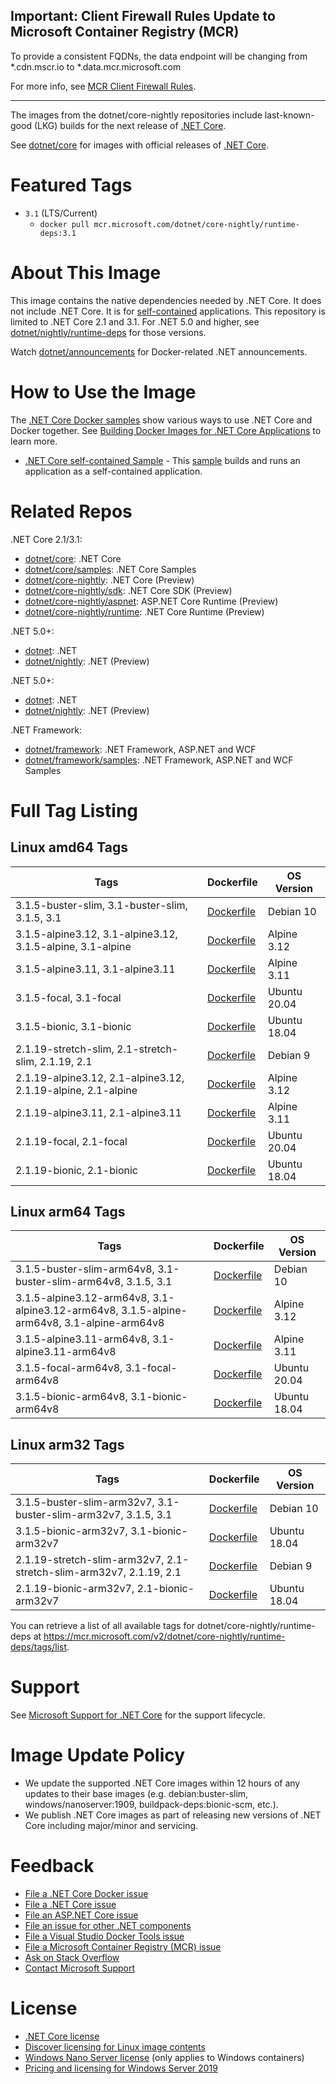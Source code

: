 ## Important: Client Firewall Rules Update to Microsoft Container Registry (MCR)

To provide a consistent FQDNs, the data endpoint will be changing from *.cdn.mscr.io to *.data.mcr.microsoft.com

For more info, see [MCR Client Firewall Rules](https://aka.ms/mcr/firewallrules).

---------------------------------------------------------------------------------

The images from the dotnet/core-nightly repositories include last-known-good (LKG) builds for the next release of [.NET Core](https://github.com/dotnet/core).

See [dotnet/core](https://hub.docker.com/_/microsoft-dotnet-core/) for images with official releases of [.NET Core](https://github.com/dotnet/core).

# Featured Tags

* `3.1` (LTS/Current)
  * `docker pull mcr.microsoft.com/dotnet/core-nightly/runtime-deps:3.1`

# About This Image

This image contains the native dependencies needed by .NET Core. It does not include .NET Core. It is for [self-contained](https://docs.microsoft.com/dotnet/articles/core/deploying/index) applications. This repository is limited to .NET Core 2.1 and 3.1. For .NET 5.0 and higher, see [dotnet/nightly/runtime-deps](https://hub.docker.com/_/microsoft-dotnet-nightly-runtime-deps/) for those versions.

Watch [dotnet/announcements](https://github.com/dotnet/announcements/labels/Docker) for Docker-related .NET announcements.

# How to Use the Image

The [.NET Core Docker samples](https://github.com/dotnet/dotnet-docker/blob/master/samples/README.md) show various ways to use .NET Core and Docker together. See [Building Docker Images for .NET Core Applications](https://docs.microsoft.com/dotnet/core/docker/building-net-docker-images) to learn more.

* [.NET Core self-contained Sample](https://github.com/dotnet/dotnet-docker/blob/master/samples/dotnetapp/dotnet-docker-selfcontained.md) - This [sample](https://github.com/dotnet/dotnet-docker/blob/master/samples/dotnetapp/Dockerfile.debian-x64-selfcontained) builds and runs an application as a self-contained application.

# Related Repos

.NET Core 2.1/3.1:

* [dotnet/core](https://hub.docker.com/_/microsoft-dotnet-core/): .NET Core
* [dotnet/core/samples](https://hub.docker.com/_/microsoft-dotnet-core-samples/): .NET Core Samples
* [dotnet/core-nightly](https://hub.docker.com/_/microsoft-dotnet-core-nightly/): .NET Core (Preview)
* [dotnet/core-nightly/sdk](https://hub.docker.com/_/microsoft-dotnet-core-nightly-sdk/): .NET Core SDK (Preview)
* [dotnet/core-nightly/aspnet](https://hub.docker.com/_/microsoft-dotnet-core-nightly-aspnet/): ASP.NET Core Runtime (Preview)
* [dotnet/core-nightly/runtime](https://hub.docker.com/_/microsoft-dotnet-core-nightly-runtime/): .NET Core Runtime (Preview)

.NET 5.0+:

* [dotnet](https://hub.docker.com/_/microsoft-dotnet/): .NET
* [dotnet/nightly](https://hub.docker.com/_/microsoft-dotnet-nightly/): .NET (Preview)

.NET 5.0+:

* [dotnet](https://hub.docker.com/_/microsoft-dotnet/): .NET
* [dotnet/nightly](https://hub.docker.com/_/microsoft-dotnet-nightly/): .NET (Preview)

.NET Framework:

* [dotnet/framework](https://hub.docker.com/_/microsoft-dotnet-framework/): .NET Framework, ASP.NET and WCF
* [dotnet/framework/samples](https://hub.docker.com/_/microsoft-dotnet-framework-samples/): .NET Framework, ASP.NET and WCF Samples

# Full Tag Listing

## Linux amd64 Tags
Tags | Dockerfile | OS Version
-----------| -------------| -------------
3.1.5-buster-slim, 3.1-buster-slim, 3.1.5, 3.1 | [Dockerfile](https://github.com/dotnet/dotnet-docker/blob/nightly/3.1/runtime-deps/buster-slim/amd64/Dockerfile) | Debian 10
3.1.5-alpine3.12, 3.1-alpine3.12, 3.1.5-alpine, 3.1-alpine | [Dockerfile](https://github.com/dotnet/dotnet-docker/blob/nightly/3.1/runtime-deps/alpine3.12/amd64/Dockerfile) | Alpine 3.12
3.1.5-alpine3.11, 3.1-alpine3.11 | [Dockerfile](https://github.com/dotnet/dotnet-docker/blob/nightly/3.1/runtime-deps/alpine3.11/amd64/Dockerfile) | Alpine 3.11
3.1.5-focal, 3.1-focal | [Dockerfile](https://github.com/dotnet/dotnet-docker/blob/nightly/3.1/runtime-deps/focal/amd64/Dockerfile) | Ubuntu 20.04
3.1.5-bionic, 3.1-bionic | [Dockerfile](https://github.com/dotnet/dotnet-docker/blob/nightly/3.1/runtime-deps/bionic/amd64/Dockerfile) | Ubuntu 18.04
2.1.19-stretch-slim, 2.1-stretch-slim, 2.1.19, 2.1 | [Dockerfile](https://github.com/dotnet/dotnet-docker/blob/nightly/2.1/runtime-deps/stretch-slim/amd64/Dockerfile) | Debian 9
2.1.19-alpine3.12, 2.1-alpine3.12, 2.1.19-alpine, 2.1-alpine | [Dockerfile](https://github.com/dotnet/dotnet-docker/blob/nightly/2.1/runtime-deps/alpine3.12/amd64/Dockerfile) | Alpine 3.12
2.1.19-alpine3.11, 2.1-alpine3.11 | [Dockerfile](https://github.com/dotnet/dotnet-docker/blob/nightly/2.1/runtime-deps/alpine3.11/amd64/Dockerfile) | Alpine 3.11
2.1.19-focal, 2.1-focal | [Dockerfile](https://github.com/dotnet/dotnet-docker/blob/nightly/2.1/runtime-deps/focal/amd64/Dockerfile) | Ubuntu 20.04
2.1.19-bionic, 2.1-bionic | [Dockerfile](https://github.com/dotnet/dotnet-docker/blob/nightly/2.1/runtime-deps/bionic/amd64/Dockerfile) | Ubuntu 18.04

## Linux arm64 Tags
Tags | Dockerfile | OS Version
-----------| -------------| -------------
3.1.5-buster-slim-arm64v8, 3.1-buster-slim-arm64v8, 3.1.5, 3.1 | [Dockerfile](https://github.com/dotnet/dotnet-docker/blob/nightly/3.1/runtime-deps/buster-slim/arm64v8/Dockerfile) | Debian 10
3.1.5-alpine3.12-arm64v8, 3.1-alpine3.12-arm64v8, 3.1.5-alpine-arm64v8, 3.1-alpine-arm64v8 | [Dockerfile](https://github.com/dotnet/dotnet-docker/blob/nightly/3.1/runtime-deps/alpine3.12/arm64v8/Dockerfile) | Alpine 3.12
3.1.5-alpine3.11-arm64v8, 3.1-alpine3.11-arm64v8 | [Dockerfile](https://github.com/dotnet/dotnet-docker/blob/nightly/3.1/runtime-deps/alpine3.11/arm64v8/Dockerfile) | Alpine 3.11
3.1.5-focal-arm64v8, 3.1-focal-arm64v8 | [Dockerfile](https://github.com/dotnet/dotnet-docker/blob/nightly/3.1/runtime-deps/focal/arm64v8/Dockerfile) | Ubuntu 20.04
3.1.5-bionic-arm64v8, 3.1-bionic-arm64v8 | [Dockerfile](https://github.com/dotnet/dotnet-docker/blob/nightly/3.1/runtime-deps/bionic/arm64v8/Dockerfile) | Ubuntu 18.04

## Linux arm32 Tags
Tags | Dockerfile | OS Version
-----------| -------------| -------------
3.1.5-buster-slim-arm32v7, 3.1-buster-slim-arm32v7, 3.1.5, 3.1 | [Dockerfile](https://github.com/dotnet/dotnet-docker/blob/nightly/3.1/runtime-deps/buster-slim/arm32v7/Dockerfile) | Debian 10
3.1.5-bionic-arm32v7, 3.1-bionic-arm32v7 | [Dockerfile](https://github.com/dotnet/dotnet-docker/blob/nightly/3.1/runtime-deps/bionic/arm32v7/Dockerfile) | Ubuntu 18.04
2.1.19-stretch-slim-arm32v7, 2.1-stretch-slim-arm32v7, 2.1.19, 2.1 | [Dockerfile](https://github.com/dotnet/dotnet-docker/blob/nightly/2.1/runtime-deps/stretch-slim/arm32v7/Dockerfile) | Debian 9
2.1.19-bionic-arm32v7, 2.1-bionic-arm32v7 | [Dockerfile](https://github.com/dotnet/dotnet-docker/blob/nightly/2.1/runtime-deps/bionic/arm32v7/Dockerfile) | Ubuntu 18.04

You can retrieve a list of all available tags for dotnet/core-nightly/runtime-deps at https://mcr.microsoft.com/v2/dotnet/core-nightly/runtime-deps/tags/list.

# Support

See [Microsoft Support for .NET Core](https://github.com/dotnet/core/blob/master/microsoft-support.md) for the support lifecycle.

# Image Update Policy

* We update the supported .NET Core images within 12 hours of any updates to their base images (e.g. debian:buster-slim, windows/nanoserver:1909, buildpack-deps:bionic-scm, etc.).
* We publish .NET Core images as part of releasing new versions of .NET Core including major/minor and servicing.

# Feedback

* [File a .NET Core Docker issue](https://github.com/dotnet/dotnet-docker/issues)
* [File a .NET Core issue](https://github.com/dotnet/core/issues)
* [File an ASP.NET Core issue](https://github.com/aspnet/home/issues)
* [File an issue for other .NET components](https://github.com/dotnet/core/blob/master/Documentation/core-repos.md)
* [File a Visual Studio Docker Tools issue](https://github.com/microsoft/dockertools/issues)
* [File a Microsoft Container Registry (MCR) issue](https://github.com/microsoft/containerregistry/issues)
* [Ask on Stack Overflow](https://stackoverflow.com/questions/tagged/.net-core)
* [Contact Microsoft Support](https://support.microsoft.com/contactus/)

# License

* [.NET Core license](https://github.com/dotnet/dotnet-docker/blob/master/LICENSE)
* [Discover licensing for Linux image contents](https://github.com/dotnet/dotnet-docker/blob/master/documentation/image-artifact-details.md)
* [Windows Nano Server license](https://hub.docker.com/_/microsoft-windows-nanoserver/) (only applies to Windows containers)
* [Pricing and licensing for Windows Server 2019](https://www.microsoft.com/cloud-platform/windows-server-pricing)
